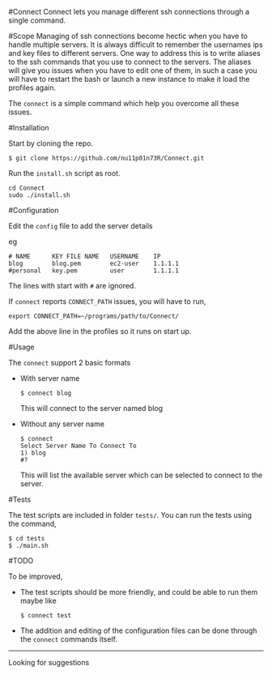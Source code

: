 #Connect
Connect lets you manage different ssh connections through a single command.


#Scope
Managing of ssh connections become hectic when you have to handle multiple servers. It is always difficult to remember the usernames ips and key files to different servers. One way to address this is to write aliases to the ssh commands that you use to connect to the servers. The aliases will give you issues when you have to edit one of them, in such a case you will have to restart the bash or launch a new instance to make it load the profiles again.

The `connect` is a simple command which help you overcome all these issues.


#Installation

Start by cloning the repo.

```
$ git clone https://github.com/nu11p01n73R/Connect.git
```

Run the `install.sh` script as root.

```
cd Connect
sudo ./install.sh
```


#Configuration

Edit the `config` file to add the server details

eg

```
# NAME      KEY FILE NAME   USERNAME    IP
blog        blog.pem        ec2-user    1.1.1.1
#personal   key.pem         user        1.1.1.1
```

The lines with start with `#` are ignored.

If `connect` reports `CONNECT_PATH` issues, you will have to run,


```
export CONNECT_PATH=~/programs/path/to/Connect/
```

Add the above line in the profiles so it runs on start up.

#Usage

The `connect` support 2 basic formats

- With server name
    ```
    $ connect blog
    ```
    This will connect to the server named blog

- Without any server name
    ```
    $ connect
    Select Server Name To Connect To
    1) blog
    #?
    ```
    This will list the available server which can be selected to connect to the server.


#Tests

The test scripts are included in folder `tests/`. You can run the tests using the command,
```
$ cd tests
$ ./main.sh
```

#TODO

To be improved,
- The test scripts should be more friendly, and could be able to run them maybe like
    ```
    $ connect test
    ```
- The addition and editing of the configuration files can be done through the `connect` commands itself.

<hr>

Looking for suggestions
